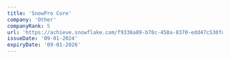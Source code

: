 ```yaml
---
title: 'SnowPro Core'
company: 'Other'
companyRank: 5
url: 'https://achieve.snowflake.com/f9336a89-b78c-458a-8370-edd47c530fd6'
issueDate: '09-01-2024'
expiryDate: '09-01-2026'
---
```

